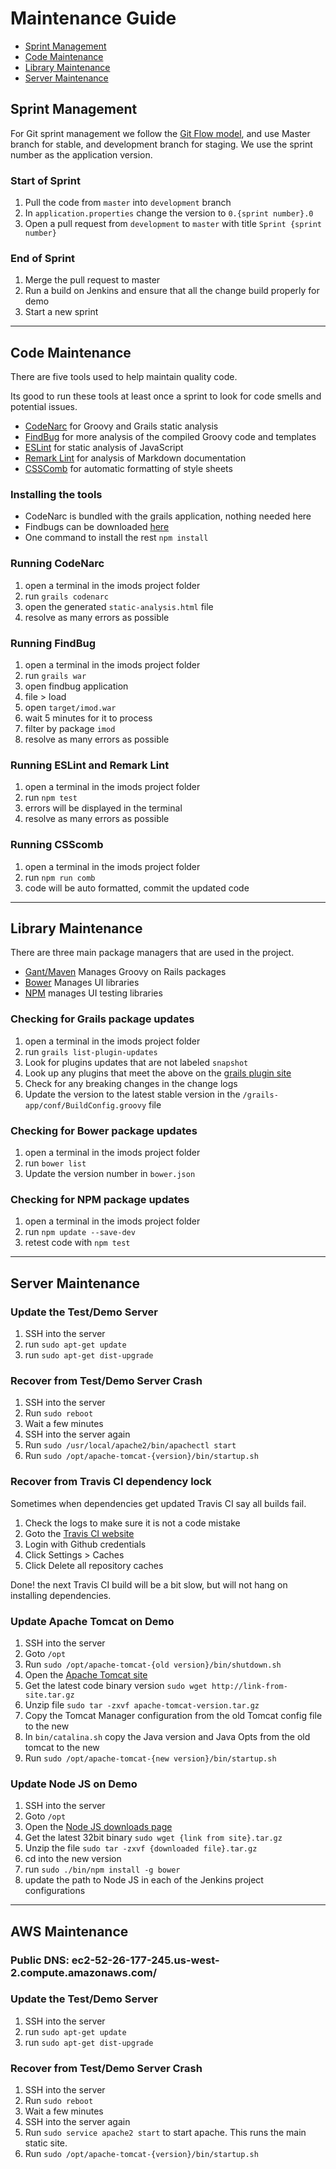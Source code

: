 # Maintenance Guide

* [Sprint Management](#sprint-management)
* [Code Maintenance](#code-maintenance)
* [Library Maintenance](#library-maintenance)
* [Server Maintenance](#server-maintenance)

## Sprint Management

For Git sprint management we follow the [Git Flow model](http://nvie.com/posts/a-successful-git-branching-model/), and
use Master branch for stable, and development branch for staging. We use the sprint number as the application version.

### Start of Sprint

1. Pull the code from `master` into `development` branch
2. In `application.properties` change the version to `0.{sprint number}.0`
3. Open a pull request from `development` to `master` with title `Sprint {sprint number}`

### End of Sprint

1. Merge the pull request to master
2. Run a build on Jenkins and ensure that all the change build properly for demo
3. Start a new sprint

---

## Code Maintenance

There are five tools used to help maintain quality code.

Its good to run these tools at least once a sprint to look for code smells and potential issues.

* [CodeNarc](http://codenarc.sourceforge.net/) for Groovy and Grails static analysis
* [FindBug](http://findbugs.sourceforge.net/) for more analysis of the compiled Groovy code and templates
* [ESLint](http://eslint.org/docs/rules/) for static analysis of JavaScript
* [Remark Lint](https://github.com/wooorm/remark-lint/blob/master/doc/rules.md) for analysis of Markdown documentation
* [CSSComb](http://csscomb.com/docs) for automatic formatting of style sheets

### Installing the tools

* CodeNarc is bundled with the grails application, nothing needed here
* Findbugs can be downloaded [here](http://findbugs.sourceforge.net/downloads.html)
* One command to install the rest `npm install`

### Running CodeNarc

1. open a terminal in the imods project folder
2. run `grails codenarc`
3. open the generated `static-analysis.html` file
4. resolve as many errors as possible

### Running FindBug

1. open a terminal in the imods project folder
2. run `grails war`
3. open findbug application
4. file > load
5. open `target/imod.war`
6. wait 5 minutes for it to process
7. filter by package `imod`
8. resolve as many errors as possible

### Running ESLint and Remark Lint

1. open a terminal in the imods project folder
2. run `npm test`
3. errors will be displayed in the terminal
4. resolve as many errors as possible

### Running CSScomb

1. open a terminal in the imods project folder
2. run `npm run comb`
3. code will be auto formatted, commit the updated code

---

## Library Maintenance

There are three main package managers that are used in the project.

* [Gant/Maven](https://maven.apache.org/) Manages Groovy on Rails packages
* [Bower](http://bower.io/) Manages UI libraries
* [NPM](https://www.npmjs.com/) manages UI testing libraries

### Checking for Grails package updates

1. open a terminal in the imods project folder
2. run `grails list-plugin-updates`
3. Look for plugins updates that are not labeled `snapshot`
4. Look up any plugins that meet the above on the [grails plugin site](http://grails.org/plugins/)
5. Check for any breaking changes in the change logs
6. Update the version to the latest stable version in the `/grails-app/conf/BuildConfig.groovy` file

### Checking for Bower package updates

1. open a terminal in the imods project folder
2. run `bower list`
3. Update the version number in `bower.json`

### Checking for NPM package updates

1. open a terminal in the imods project folder
2. run `npm update --save-dev`
3. retest code with `npm test`

---

## Server Maintenance

### Update the Test/Demo Server

1. SSH into the server
2. run `sudo apt-get update`
3. run `sudo apt-get dist-upgrade`

### Recover from Test/Demo Server Crash

1. SSH into the server
2. Run `sudo reboot`
3. Wait a few minutes
4. SSH into the server again
5. Run `sudo /usr/local/apache2/bin/apachectl start`
6. Run `sudo /opt/apache-tomcat-{version}/bin/startup.sh`

### Recover from Travis CI dependency lock

Sometimes when dependencies get updated Travis CI say all builds fail.

1. Check the logs to make sure it is not a code mistake
2. Goto the [Travis CI website](https://travis-ci.org/IMOD-ASU/imod/)
3. Login with Github credentials
4. Click Settings > Caches
5. Click Delete all repository caches

Done! the next Travis CI build will be a bit slow, but will not hang on installing dependencies.

### Update Apache Tomcat on Demo

1. SSH into the server
2. Goto `/opt`
3. Run `sudo /opt/apache-tomcat-{old version}/bin/shutdown.sh`
4. Open the [Apache Tomcat site](https://tomcat.apache.org/download-70.cgi)
5. Get the latest code binary version `sudo wget http://link-from-site.tar.gz`
6. Unzip file `sudo tar -zxvf apache-tomcat-version.tar.gz`
7. Copy the Tomcat Manager configuration from the old Tomcat config file to the new
8. In `bin/catalina.sh` copy the Java version and Java Opts from the old tomcat to the new
9. Run `sudo /opt/apache-tomcat-{new version}/bin/startup.sh`

### Update Node JS on Demo

1. SSH into the server
2. Goto `/opt`
3. Open the [Node JS downloads page](https://nodejs.org/dist/latest/)
4. Get the latest 32bit binary `sudo wget {link from site}.tar.gz`
5. Unzip the file `sudo tar -zxvf {downloaded file}.tar.gz`
6. cd into the new version
7. run `sudo ./bin/npm install -g bower`
8. update the path to Node JS in each of the Jenkins project configurations


---

## AWS Maintenance 

### Public DNS: ec2-52-26-177-245.us-west-2.compute.amazonaws.com/

### Update the Test/Demo Server

1. SSH into the server
2. run `sudo apt-get update`
3. run `sudo apt-get dist-upgrade`

### Recover from Test/Demo Server Crash

1. SSH into the server
2. Run `sudo reboot`
3. Wait a few minutes
4. SSH into the server again
5. Run `sudo service apache2 start` to start apache. This runs the main static site.
6. Run `sudo /opt/apache-tomcat-{version}/bin/startup.sh`
